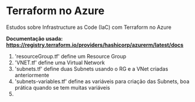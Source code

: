 # Terraform no Azure
Estudos sobre Infrastructure as Code (IaC) com Terraform no Azure

**Documentação usada: https://registry.terraform.io/providers/hashicorp/azurerm/latest/docs**

1. 'resourceGroup.tf' define um Resource Group
2. 'VNET.tf' define uma Virtual Network
3. 'subnets.tf' define duas Subnets usando o RG e a VNet criadas anteriormente
4. 'subnets-variables.tf' define as variáveis para criação das Subnets, boa prática quando se tem muitas variáveis
5. 
